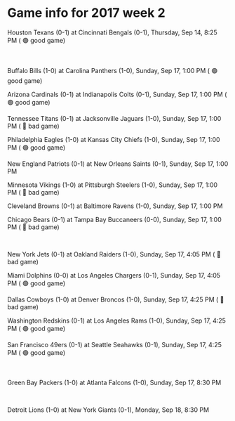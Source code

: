 # Game info for 2017 week 2

Houston Texans (0-1) at Cincinnati Bengals (0-1), Thursday, Sep 14, 8:25 PM (	:green_circle: good game)


<br/>

Buffalo Bills (1-0) at Carolina Panthers (1-0), Sunday, Sep 17, 1:00 PM (	:green_circle: good game)

Arizona Cardinals (0-1) at Indianapolis Colts (0-1), Sunday, Sep 17, 1:00 PM (	:green_circle: good game)

Tennessee Titans (0-1) at Jacksonville Jaguars (1-0), Sunday, Sep 17, 1:00 PM (	:red_circle: bad game)

Philadelphia Eagles (1-0) at Kansas City Chiefs (1-0), Sunday, Sep 17, 1:00 PM (	:green_circle: good game)

New England Patriots (0-1) at New Orleans Saints (0-1), Sunday, Sep 17, 1:00 PM

Minnesota Vikings (1-0) at Pittsburgh Steelers (1-0), Sunday, Sep 17, 1:00 PM (	:red_circle: bad game)

Cleveland Browns (0-1) at Baltimore Ravens (1-0), Sunday, Sep 17, 1:00 PM

Chicago Bears (0-1) at Tampa Bay Buccaneers (0-0), Sunday, Sep 17, 1:00 PM (	:red_circle: bad game)


<br/>

New York Jets (0-1) at Oakland Raiders (1-0), Sunday, Sep 17, 4:05 PM (	:red_circle: bad game)

Miami Dolphins (0-0) at Los Angeles Chargers (0-1), Sunday, Sep 17, 4:05 PM (	:green_circle: good game)

Dallas Cowboys (1-0) at Denver Broncos (1-0), Sunday, Sep 17, 4:25 PM (	:red_circle: bad game)

Washington Redskins (0-1) at Los Angeles Rams (1-0), Sunday, Sep 17, 4:25 PM (	:green_circle: good game)

San Francisco 49ers (0-1) at Seattle Seahawks (0-1), Sunday, Sep 17, 4:25 PM (	:green_circle: good game)


<br/>

Green Bay Packers (1-0) at Atlanta Falcons (1-0), Sunday, Sep 17, 8:30 PM


<br/>

Detroit Lions (1-0) at New York Giants (0-1), Monday, Sep 18, 8:30 PM

